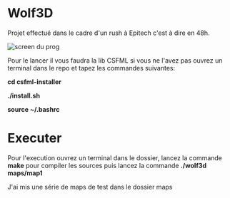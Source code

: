 # Wolf3D
Projet effectué dans le cadre d'un rush à Epitech c'est à dire en 48h.

![screen du prog](https://image.prntscr.com/image/PopWT_3NRkaydTsiSKlKZw.png)

Pour le lancer il vous faudra la lib CSFML si vous ne l'avez pas ouvrez un terminal dans le repo et tapez les commandes suivantes:

**cd csfml-installer**

**./install.sh**

**source ~/.bashrc**

# Executer
Pour l'execution ouvrez un terminal dans le dossier, lancez la commande **make** pour compiler les sources puis lancez la commande **./wolf3d maps/map1**

J'ai mis une série de maps de test dans le dossier maps

